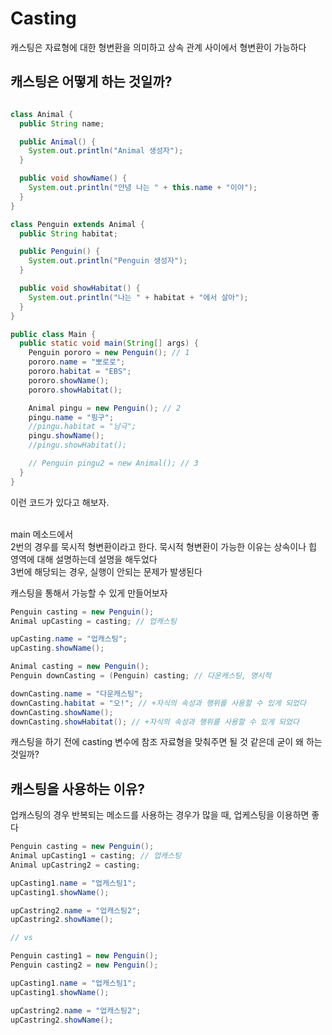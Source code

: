 # Casting

캐스팅은 자료형에 대한 형변환을 의미하고 상속 관계 사이에서 형변환이 가능하다

## 캐스팅은 어떻게 하는 것일까?

```java

class Animal {
  public String name;

  public Animal() {
    System.out.println("Animal 생성자");
  }

  public void showName() {
    System.out.println("안녕 나는 " + this.name + "이야");
  }
}

class Penguin extends Animal {
  public String habitat;

  public Penguin() {
    System.out.println("Penguin 생성자");
  }

  public void showHabitat() {
    System.out.println("나는 " + habitat + "에서 살아");
  }
}

public class Main {
  public static void main(String[] args) {
    Penguin pororo = new Penguin(); // 1
    pororo.name = "뽀로로";
    pororo.habitat = "EBS";
    pororo.showName();
    pororo.showHabitat();

    Animal pingu = new Penguin(); // 2
    pingu.name = "핑구";
    //pingu.habitat = "남극";
    pingu.showName();
    //pingu.showHabitat();

    // Penguin pingu2 = new Animal(); // 3
  }
}
```

이런 코드가 있다고 해보자. <br><br>

main 메소드에서<br>
2번의 경우를 묵시적 형변환이라고 한다. 묵시적 형변환이 가능한 이유는 상속이나 힙 영역에 대해 설명하는데 설명을 해두었다<br>
3번에 해당되는 경우, 실행이 안되는 문제가 발생된다

캐스팅을 통해서 가능할 수 있게 만들어보자

```java
Penguin casting = new Penguin();
Animal upCasting = casting; // 업캐스팅

upCasting.name = "업캐스팅";
upCasting.showName();
```

```java
Animal casting = new Penguin();
Penguin downCasting = (Penguin) casting; // 다운캐스팅, 명시적

downCasting.name = "다운캐스팅";
downCasting.habitat = "오!"; // +자식의 속성과 행위를 사용할 수 있게 되었다
downCasting.showName();
downCasting.showHabitat(); // +자식의 속성과 행위를 사용할 수 있게 되었다
```

캐스팅을 하기 전에 casting 변수에 참조 자료형을 맞춰주면 될 것 같은데 굳이 왜 하는 것일까?

## 캐스팅을 사용하는 이유?

업캐스팅의 경우 반복되는 메소드를 사용하는 경우가 많을 때, 업케스팅을 이용하면 좋다

```java
Penguin casting = new Penguin();
Animal upCasting1 = casting; // 업캐스팅
Animal upCastring2 = casting;

upCasting1.name = "업캐스팅1";
upCasting1.showName();

upCastring2.name = "업캐스팅2";
upCastring2.showName();

// vs

Penguin casting1 = new Penguin();
Penguin casting2 = new Penguin();

upCasting1.name = "업캐스팅1";
upCasting1.showName();

upCastring2.name = "업캐스팅2";
upCastring2.showName();
```
